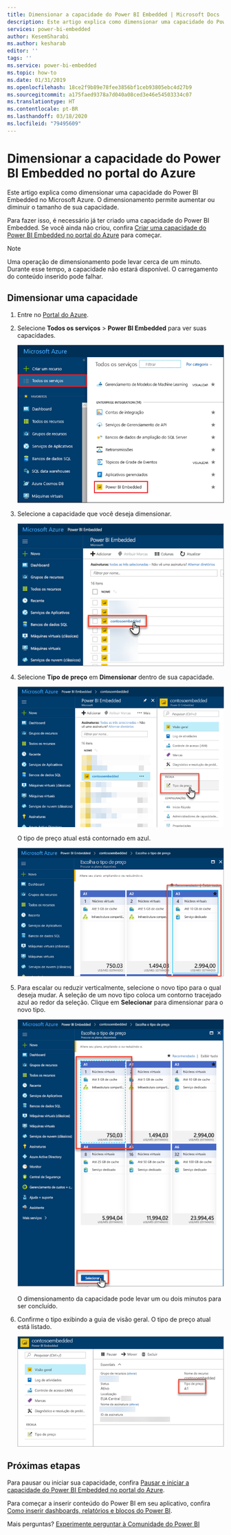 ```yaml
---
title: Dimensionar a capacidade do Power BI Embedded | Microsoft Docs
description: Este artigo explica como dimensionar uma capacidade do Power BI Embedded no Microsoft Azure.
services: power-bi-embedded
author: KesemSharabi
ms.author: kesharab
editor: ''
tags: ''
ms.service: power-bi-embedded
ms.topic: how-to
ms.date: 01/31/2019
ms.openlocfilehash: 18ce2f9b89e78fee3856bf1ceb93805ebc4d27b9
ms.sourcegitcommit: a175faed9378a7d040a08ced3e46e54503334c07
ms.translationtype: HT
ms.contentlocale: pt-BR
ms.lasthandoff: 03/18/2020
ms.locfileid: "79495609"
---
```

# <a name="scale-your-power-bi-embedded-capacity-in-the-azure-portal"></a>Dimensionar a capacidade do Power BI Embedded no portal do Azure

Este artigo explica como dimensionar uma capacidade do Power BI Embedded no Microsoft Azure. O dimensionamento permite aumentar ou diminuir o tamanho de sua capacidade.

Para fazer isso, é necessário já ter criado uma capacidade do Power BI Embedded. Se você ainda não criou, confira [Criar uma capacidade do Power BI Embedded no portal do Azure](azure-pbie-create-capacity.md) para começar.

> [!NOTE]
> Uma operação de dimensionamento pode levar cerca de um minuto. Durante esse tempo, a capacidade não estará disponível. O carregamento do conteúdo inserido pode falhar.

## <a name="scale-a-capacity"></a>Dimensionar uma capacidade

1. Entre no [Portal do Azure](https://portal.azure.com/).

2. Selecione **Todos os serviços** > **Power BI Embedded** para ver suas capacidades.

    ![Todos os serviços no portal do Azure](media/azure-pbie-scale-capacity/azure-portal-more-services.png)

3. Selecione a capacidade que você deseja dimensionar.

    ![Lista de capacidades do Power BI Embedded no portal do Azure](media/azure-pbie-scale-capacity/azure-portal-capacity-list.png)

4. Selecione **Tipo de preço** em **Dimensionar** dentro de sua capacidade.

    ![Opção de tipo de preço em escala](media/azure-pbie-scale-capacity/azure-portal-scale-pricing-tier.png)

    O tipo de preço atual está contornado em azul.

    ![Tipo de preço atual contornado em azul](media/azure-pbie-scale-capacity/azure-portal-current-tier.png)

5. Para escalar ou reduzir verticalmente, selecione o novo tipo para o qual deseja mudar. A seleção de um novo tipo coloca um contorno tracejado azul ao redor da seleção. Clique em **Selecionar** para dimensionar para o novo tipo.

    ![Selecionar o novo tipo](media/azure-pbie-scale-capacity/azure-portal-select-new-tier.png)

    O dimensionamento da capacidade pode levar um ou dois minutos para ser concluído.

6. Confirme o tipo exibindo a guia de visão geral. O tipo de preço atual está listado.

    ![Confirmar tipo atual](media/azure-pbie-scale-capacity/azure-portal-confirm-tier.png)

## <a name="next-steps"></a>Próximas etapas

Para pausar ou iniciar sua capacidade, confira [Pausar e iniciar a capacidade do Power BI Embedded no portal do Azure](azure-pbie-pause-start.md).

Para começar a inserir conteúdo do Power BI em seu aplicativo, confira [Como inserir dashboards, relatórios e blocos do Power BI](https://powerbi.microsoft.com/documentation/powerbi-developer-embedding-content/).

Mais perguntas? [Experimente perguntar à Comunidade do Power BI](https://community.powerbi.com/)

